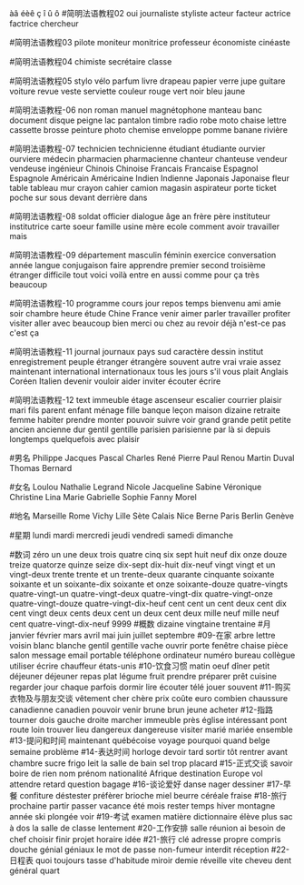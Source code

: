 àâ
éèê
ç
î
û
ô
#简明法语教程02
oui
journaliste
styliste
acteur
facteur
actrice
factrice
chercheur

#简明法语教程03
pilote
moniteur
monitrice
professeur
économiste
cinéaste

#简明法语教程04
chimiste
secrétaire
classe

#简明法语教程05
stylo
vélo
parfum
livre
drapeau
papier
verre
jupe
guitare
voiture
revue
veste
serviette
couleur
rouge
vert
noir
bleu
jaune

#简明法语教程-06
non
roman
manuel
magnétophone
manteau
banc
document
disque
peigne
lac
pantalon
timbre
radio
robe
moto
chaise
lettre
cassette
brosse
peinture
photo
chemise
enveloppe
pomme
banane
rivière

#简明法语教程-07
technicien
technicienne
étudiant
étudiante
ourvier
ourviere
médecin
pharmacien
pharmacienne
chanteur
chanteuse
vendeur
vendeuse
ingénieur
Chinois
Chinoise
Francais
Francaise
Espagnol
Espagnole
Américain
Américaine
Indien
Indienne
Japonais
Japonaise
fleur
table
tableau
mur
crayon
cahier
camion
magasin
aspirateur
porte
ticket
poche
sur
sous
devant
derrière
dans

#简明法语教程-08
soldat
officier
dialogue
âge
an
frère
père
instituteur
institutrice
carte
soeur
famille
usine
mère
ecole
comment
avoir
travailler
mais

#简明法语教程-09
département
masculin
féminin
exercice
conversation
année
langue
conjugaison
faire
apprendre
premier
second
troisième
étranger
difficile
tout
voici
voilà
entre
en
aussi
comme
pour
ça
très
beaucoup

#简明法语教程-10
programme
cours
jour
repos
temps
bienvenu
ami
amie
soir
chambre
heure
étude
Chine
France
venir
aimer
parler
travailler
profiter
visiter
aller
avec
beaucoup
bien
merci
ou
chez
au revoir
déjà
n'est-ce pas
c'est ça

#简明法语教程-11
journal
journaux
pays
sud
caractère
dessin
institut
enregistrement
peuple
étranger
étrangère
souvent
autre
vrai
vraie
assez
maintenant
international
internationaux
tous les jours
s'il vous plait
Anglais
Coréen
Italien
devenir
vouloir
aider
inviter
écouter
écrire

#简明法语教程-12
text
immeuble
étage
ascenseur
escalier
courrier
plaisir
mari
fils
parent
enfant
ménage
fille
banque
leçon
maison
dizaine
retraite
femme
habiter
prendre
monter
pouvoir
suivre
voir
grand
grande
petit
petite
ancien
ancienne
dur
gentil
gentille
parisien
parisienne
par
là
si
depuis
longtemps
quelquefois
avec plaisir

#男名
Philippe
Jacques
Pascal
Charles
René
Pierre
Paul
Renou
Martin
Duval
Thomas
Bernard

#女名
Loulou
Nathalie
Legrand
Nicole
Jacqueline
Sabine
Véronique
Christine
Lina
Marie
Gabrielle
Sophie
Fanny
Morel

#地名
Marseille
Rome
Vichy
Lille
Sète
Calais
Nice
Berne
Paris
Berlin
Genève

#星期
lundi
mardi
mercredi
jeudi
vendredi
samedi
dimanche

#数词
zéro
un
une
deux
trois
quatre
cinq
six
sept
huit
neuf
dix
onze
douze
treize
quatorze
quinze
seize
dix-sept
dix-huit
dix-neuf
vingt
vingt et un
vingt-deux
trente
trente et un
trente-deux
quarante
cinquante
soixante
soixante et un
soixante-dix
soixante et onze
soixante-douze
quatre-vingts
quatre-vingt-un
quatre-vingt-deux
quatre-vingt-dix
quatre-vingt-onze
quatre-vingt-douze
quatre-vingt-dix-heuf
cent
cent un
cent deux
cent dix
cent vingt
deux cents
deux cent un
deux cent deux
mille
neuf mille neuf cent quatre-vingt-dix-neuf 9999
#概数
dizaine
vingtaine
trentaine
#月
janvier
février
mars
avril
mai
juin
juillet
septembre
#09-在家
arbre
lettre
voisin
blanc
blanche
gentil
gentille
vache
ouvrir
porte
fenêtre
chaise
pièce
salon
message
email
portable
téléphone
ordinateur
numéro
bureau
collègue
utiliser
écrire
chauffeur
états-unis
#10-饮食习惯 
matin
oeuf
dîner
petit déjeuner
déjeuner
repas
plat
légume
fruit
prendre
préparer
prêt
cuisine
regarder
jour
chaque
parfois
dormir
lire
écouter
télé
jouer
souvent
#11-购买衣物及与朋友交谈
vêtement
cher
chère
prix
coûte
euro
combien
chaussure
canadienne
canadien
pouvoir
venir
brune
brun
jeune
acheter
#12-指路
tourner
dois
gauche
droite
marcher
immeuble
près
église
intéressant
pont
route
loin
trouver
lieu
dangereux
dangereuse
visiter
marié
mariée
ensemble
#13-提问和时间
maintenant
québécoise
voyage
pourquoi
quand
belge
semaine
problème
#14-表达时间
horloge
devoir
tard
sortir
tôt
rentrer
avant
chambre
sucre
frigo
leit
la salle de bain
sel
trop
placard
#15-正式交谈
savoir
boire
de rien
nom
prénom
nationalité
Afrique
destination
Europe
vol
attendre
retard
question
bagage
#16-谈论爱好
danse
nager
dessiner
#17-早餐
confiture
déstester
préfèrer
brioche
miel
beurre
céréale
fraise
#18-旅行
prochaine
partir
passer
vacance
été
mois
rester
temps
hiver
montagne
année
ski
plongée
voir
#19-考试
examen
matière
dictionnaire
élève
plus
sac à dos
la salle de classe
lentement
#20-工作安排
salle
réunion
ai besoin de
chef
choisir
finir
projet
horaire
idée
#21-旅行
clé
adresse
propre
compris
douche
génial
géniaux
le mot de passe
non-fumeur
interdit
réception
#22-日程表
quoi
toujours
tasse
d'habitude
miroir
demie
réveille
vite
cheveu
dent
général
quart